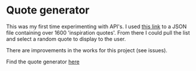 # Quote generator

This was my first time experimenting with API's. I used [this link](https://type.fit/api/quotes) to a JSON file containing over 1600 'inspiration quotes'. From there I could pull the list and select a random quote to display to the user. 

There are improvements in the works for this project (see issues).

Find the quote generator [here](https://samwilde16.github.io/quote-generator/)
